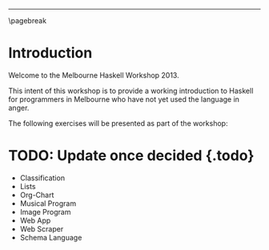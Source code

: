 
----

\pagebreak

Introduction
============

Welcome to the Melbourne Haskell Workshop 2013.

This intent of this workshop is to provide a working introduction to Haskell
for programmers in Melbourne who have not yet used the language in anger.

The following exercises will be presented as part of the workshop:

# TODO: Update once decided {.todo}

* Classification
* Lists
* Org-Chart
* Musical Program
* Image Program
* Web App
* Web Scraper
* Schema Language
